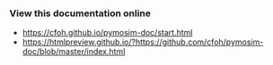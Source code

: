 ### View this documentation online

- https://cfoh.github.io/pymosim-doc/start.html
- https://htmlpreview.github.io/?https://github.com/cfoh/pymosim-doc/blob/master/index.html

